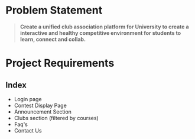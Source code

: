# Problem Statement

> **Create a unified club association platform for University to create a interactive and healthy competitive environment for students to learn, connect and collab.**

# Project Requirements
## Index

* Login page
* Contest Display Page
* Announcement Section
* Clubs section (filtered by courses)
* Faq's
* Contact Us
